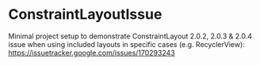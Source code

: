 # ConstraintLayoutIssue

Minimal project setup to demonstrate ConstraintLayout 2.0.2, 2.0.3 & 2.0.4 issue when using included layouts in specific cases (e.g. RecyclerView): https://issuetracker.google.com/issues/170293243
